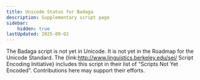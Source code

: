 ```yaml
---
title: Unicode Status for Badaga
description: Supplementary script page
sidebar:
    hidden: true
lastUpdated: 2025-09-02
---
```


The Badaga script is not yet in Unicode. It is not yet in the Roadmap for the Unicode Standard. The {link:http://www.linguistics.berkeley.edu/sei/ Script Encoding Initiative} includes this script in their list of “Scripts Not Yet Encoded”. Contributions here may support their efforts.

[comment]: # (end of intro)

[comment]: # (start of blocks)



[comment]: # (end of blocks)

[comment]: # (start of chars)



[comment]: # (end of chars)

[comment]: # (start of rest)


